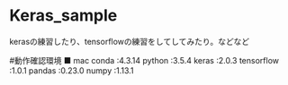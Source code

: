 # Keras_sample
kerasの練習したり、tensorflowの練習をしてしてみたり。などなど

#動作確認環境
■ mac 
conda       :4.3.14
python      :3.5.4
keras       :2.0.3
tensorflow  :1.0.1
pandas      :0.23.0
numpy       :1.13.1